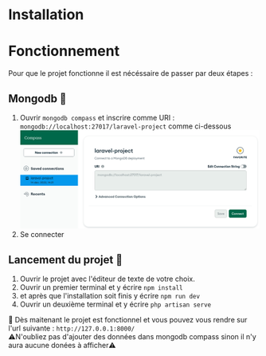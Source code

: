 # Installation

# Fonctionnement
Pour que le projet fonctionne il est nécéssaire de passer par deux étapes :  
## Mongodb 📁
1. Ouvrir `mongodb compass` et inscrire comme URI : `mongodb://localhost:27017/laravel-project` comme ci-dessous 
![Alt text](img/Compass.png)
2. Se connecter  
## Lancement du projet 🚀
1. Ouvrir le projet avec l'éditeur de texte de votre choix.
3. Ouvrir un premier terminal et y écrire `npm install`
2. et après que l'installation soit finis y écrire `npm run dev`
3. Ouvrir un deuxième terminal et y écrire `php artisan serve`

🍾 Dès maitenant le projet est fonctionnel et vous pouvez vous rendre sur l'url suivante : `http://127.0.0.1:8000/`  
⚠️N'oubliez pas d'ajouter des données dans mongodb compass sinon il n'y aura aucune donées à afficher⚠️
